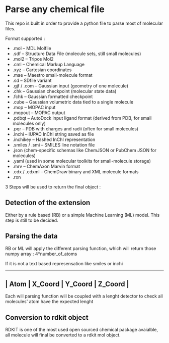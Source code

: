 # Parse any chemical file

This repo is built in order to provide a python file to parse most of molecular files.

Format supported : 

- .mol – MDL Molfile
- .sdf – Structure Data File (molecule sets, still small molecules)
- .mol2 – Tripos Mol2
- .cml – Chemical Markup Language
- .xyz – Cartesian coordinates
- .mae – Maestro small-molecule format
- .sd – SDfile variant
- .gjf / .com – Gaussian input (geometry of one molecule)
- .chk – Gaussian checkpoint (molecular state data)
- .fchk – Gaussian formatted checkpoint
- .cube – Gaussian volumetric data tied to a single molecule
- .mop – MOPAC input
- .mopout – MOPAC output
- .pdbqt – AutoDock input ligand format (derived from PDB, for small molecules only)
- .pqr – PDB with charges and radii (often for small molecules)
- .inchi – IUPAC InChI string saved as file
- .inchikey – Hashed InChI representation
- .smiles / .smi – SMILES line notation file
- .json (chem-specific schemas like ChemJSON or PubChem JSON for molecules)
- .yaml (used in some molecular toolkits for small-molecule storage)
- .mrv – ChemAxon Marvin format
- .cdx / .cdxml – ChemDraw binary and XML molecule formats
- .rxn

3 Steps will be used to return the final object :

## Detection of the extension

Either by a rule based (RB) or a simple Machine Learning (ML) model. This step is still to be decided.

## Parsing the data

RB or ML will apply the different parsing function, which will return those numpy array : 4*number_of_atoms

If it is not a text based represensation like smiles or inchi

--------------------------------------
| Atom | X_Coord | Y_Coord | Z_Coord | 
--------------------------------------

Each will parsing function will be coupled with a lenght detector to check all molecules' atom have the expected lenght

## Conversion to rdkit object

RDKIT is one of the most used open sourced chemical package avaialble, all molecule will final be converted to a rdkit mol object.
